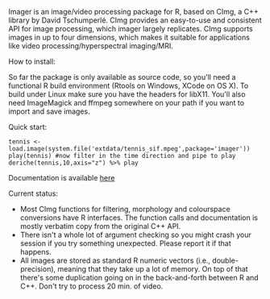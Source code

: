 Imager is an image/video processing package for R, based on CImg, a C++ library by David Tschumperlé. CImg provides an easy-to-use and consistent API for image processing, which imager largely replicates. CImg supports images in up to four dimensions, which makes it suitable for applications like video processing/hyperspectral imaging/MRI.

How to install:

So far the package is only available as source code, so you'll need a functional R build environment (Rtools on Windows, XCode on OS X). To build under Linux make sure you have the headers for libX11. 
You'll also need ImageMagick and ffmpeg somewhere on your path if you want to import and save images. 

Quick start:

``
tennis <- load.image(system.file('extdata/tennis_sif.mpeg',package='imager'))
play(tennis)
 #now filter in the time direction and pipe to play
deriche(tennis,10,axis="z") %>% play
``

Documentation is available [here](http://dahtah.github.io/imager/)

Current status:

- Most CImg functions for filtering, morphology and colourspace conversions have R interfaces. The function calls and documentation is mostly verbatim copy from the original C++ API.
- There isn't a whole lot of argument checking so you might crash your session if you try something unexpected. Please report it if that happens.
- All images are stored as standard R numeric vectors (i.e., double-precision), meaning that they take up a lot of memory. On top of that there's some duplication going on in the back-and-forth between R and C++. Don't try to process 20 min. of video.
